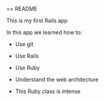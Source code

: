 == README

This is my first Rails app

In this app we learned how to:

* Use git
* Use Rails
* Use Ruby
* Understand the web architecture

* This Ruby class is intense

